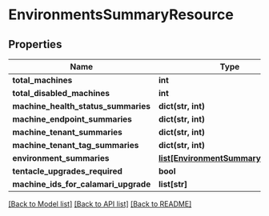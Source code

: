 # EnvironmentsSummaryResource

## Properties
Name | Type | Description | Notes
------------ | ------------- | ------------- | -------------
**total_machines** | **int** |  | [optional] 
**total_disabled_machines** | **int** |  | [optional] 
**machine_health_status_summaries** | **dict(str, int)** |  | [optional] 
**machine_endpoint_summaries** | **dict(str, int)** |  | [optional] 
**machine_tenant_summaries** | **dict(str, int)** |  | [optional] 
**machine_tenant_tag_summaries** | **dict(str, int)** |  | [optional] 
**environment_summaries** | [**list[EnvironmentSummaryResource]**](EnvironmentSummaryResource.md) |  | [optional] 
**tentacle_upgrades_required** | **bool** |  | [optional] 
**machine_ids_for_calamari_upgrade** | **list[str]** |  | [optional] 

[[Back to Model list]](../README.md#documentation-for-models) [[Back to API list]](../README.md#documentation-for-api-endpoints) [[Back to README]](../README.md)

